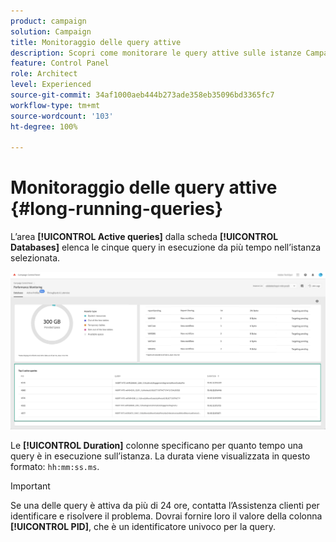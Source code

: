 ```yaml
---
product: campaign
solution: Campaign
title: Monitoraggio delle query attive
description: Scopri come monitorare le query attive sulle istanze Campaign nel Pannello di controllo.
feature: Control Panel
role: Architect
level: Experienced
source-git-commit: 34af1000aeb444b273ade358eb35096bd3365fc7
workflow-type: tm+mt
source-wordcount: '103'
ht-degree: 100%

---
```


# Monitoraggio delle query attive {#long-running-queries}

L’area **[!UICONTROL Active queries]** dalla scheda **[!UICONTROL Databases]** elenca le cinque query in esecuzione da più tempo nell’istanza selezionata.

![](assets/active-queries.png)

Le **[!UICONTROL Duration]** colonne specificano per quanto tempo una query è in esecuzione sull’istanza. La durata viene visualizzata in questo formato: `hh:mm:ss.ms`.

>[!IMPORTANT]
>
>Se una delle query è attiva da più di 24 ore, contatta l’Assistenza clienti per identificare e risolvere il problema. Dovrai fornire loro il valore della colonna **[!UICONTROL PID]**, che è un identificatore univoco per la query.
